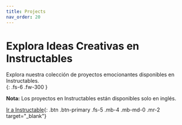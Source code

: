 ```yaml
---
title: Projects
nav_order: 20
---
```


# Explora Ideas Creativas en Instructables  

Explora nuestra colección de proyectos emocionantes disponibles en Instructables.  
{: .fs-6 .fw-300 }

**Nota:** Los proyectos en Instructables están disponibles solo en inglés.

[Ir a Instructable](https://www.instructables.com/member/Protobject/){: .btn .btn-primary .fs-5 .mb-4 .mb-md-0 .mr-2 target="_blank"}
